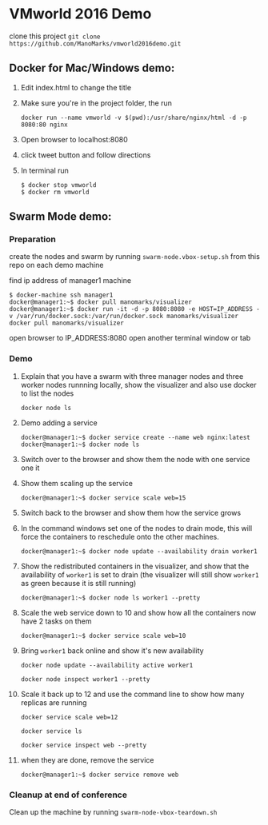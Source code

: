 # VMworld 2016 Demo
clone this project
`git clone https://github.com/ManoMarks/vmworld2016demo.git`

## Docker for Mac/Windows demo:
1. Edit index.html to change the title

2. Make sure you're in the project folder, the run

   `docker run --name vmworld -v $(pwd):/usr/share/nginx/html -d -p 8080:80 nginx`

3. Open browser to localhost:8080

4. click tweet button and follow directions

5. In terminal run 

    ```
    $ docker stop vmworld
    $ docker rm vmworld
    ``` 

## Swarm Mode demo:
### Preparation
create the nodes and swarm by running `swarm-node.vbox-setup.sh` from this repo on each demo machine

find ip address of manager1 machine

```
$ docker-machine ssh manager1
docker@manager1:~$ docker pull manomarks/visualizer
docker@manager1:~$ docker run -it -d -p 8080:8080 -e HOST=IP_ADDRESS -v /var/run/docker.sock:/var/run/docker.sock manomarks/visualizer docker pull manomarks/visualizer
```

open browser to IP_ADDRESS:8080
open another terminal window or tab

### Demo
1. Explain that you have a swarm with three manager nodes and three worker nodes runnning locally, show the visualizer and also use docker to list the nodes

	`docker node ls`

2. Demo adding a service

	```
	docker@manager1:~$ docker service create --name web nginx:latest
	docker@manager1:~$ docker node ls
	```

3. Switch over to the browser and show them the node with one service one it

4. Show them scaling up the service

	`docker@manager1:~$ docker service scale web=15`

5. Switch back to the browser and show them how the service grows

6. In the command windows set one of the nodes to drain mode, this will force the containers to reschedule onto the other machines. 

	`docker@manager1:~$ docker node update --availability drain worker1`
	
7. Show the redistributed containers in the visualizer, and show that the availability of `worker1` is set to drain (the visualizer will still show `worker1` as green because it is still running)

	`docker@manager1:~$ docker node ls worker1 --pretty` 
	
8. Scale the web service down to 10 and show how all the containers now have 2 tasks on them

	`docker@manager1:~$ docker service scale web=10`
	
9. Bring `worker1` back online and show it's new availability

	`docker node update --availability active worker1`
	
	`docker node inspect worker1 --pretty`
	
10. Scale it back up to 12 and use the command line to show how many replicas are running

	`docker service scale web=12`
	
	`docker service ls`
	
	`docker service inspect web --pretty`

11. when they are done, remove the service

	`docker@manager1:~$ docker service remove web`

### Cleanup at end of conference
Clean up the machine by running `swarm-node-vbox-teardown.sh`  
